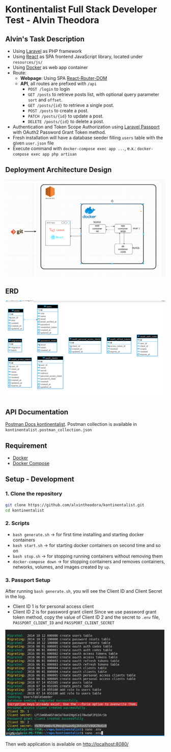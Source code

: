 # Kontinentalist Full Stack Developer Test - Alvin Theodora

## Alvin's Task Description

- Using [Laravel](https://laravel.com/) as PHP framework
- Using [React](https://reactjs.org/) as SPA frontend JavaScript library, located under `resources/js/`
- Using [Docker](https://www.docker.com/) as web app container
- Route:
    - **Webpage**: Using SPA [React-Router-DOM](https://reacttraining.com/react-router/web/guides/quick-start)
    - **API**, all routes are prefixed with `/api`
        - `POST /login` to login
        - `GET /posts` to retrieve posts list, with optional query parameter `sort` and `offset`.
        - `GET /posts/{id}`  to retrieve a single post.
        - `POST /posts` to create a post.
        - `PATCH /posts/{id}` to update a post.
        - `DELETE /posts/{id}` to delete a post.
- Authentication and Token Scope Authorization using [Laravel Passport](https://laravel.com/docs/5.8/passport) with OAuth2 Password Grant Token method.
- Fresh installation will have a database seeder filling `users` table with the given `user.json` file
- Execute command with `docker-compose exec app ...`, e.x.: `docker-compose exec app php artisan`

## Deployment Architecture Design

![Deployment Architecture Design](readme/Deployment-Architecture-Design.png)

## ERD

![ERD](readme/ERD.png)

## API Documentation

[Postman Docs kontinentalist](https://documenter.getpostman.com/view/3236947/SVSKLoso?version=latest).
Postman collection is available in `kontinentalist.postman_collection.json`

## Requirement
* [Docker](https://docs.docker.com/install/)
* [Docker Compose](https://docs.docker.com/compose/install/)

## Setup - Development

### **1. Clone the repository**

```bash
git clone https://github.com/alvintheodora/kontinentalist.git
cd kontinentalist
```

### **2. Scripts**

- `bash generate.sh` -> for first time installing and starting docker containers
- `bash start.sh` -> for starting docker containers on second time and so on 
- `bash stop.sh` -> for stopping running containers without removing them
- `docker-compose down` -> for stopping containers and removes containers, networks, volumes, and images created by `up`.

### **3. Passport Setup**

After running `bash generate.sh`, you will see the Client ID and Client Secret in the log. 
- Client ID 1 is for personal access client 
- Client ID 2 is for password grant client
Since we use password grant token method, copy the value of Client ID 2 and the secret to `.env` file, `PASSPORT_CLIENT_ID` and `PASSPORT_CLIENT_SECRET`

![passport-instruction](readme/passport-instruction.gif)


Then web application is available on [http://localhost:8080/](http://localhost:8080/)
